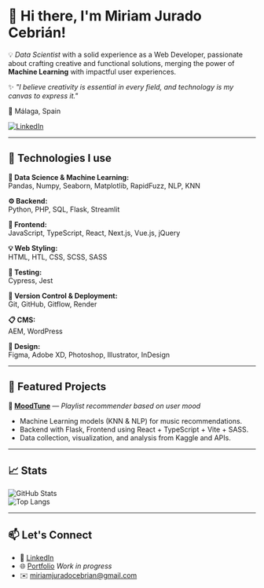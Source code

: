 # 👋 Hi there, I'm Miriam Jurado Cebrián!

💡 *Data Scientist* with a solid experience as a Web Developer, passionate about crafting creative and functional solutions, merging the power of **Machine Learning** with impactful user experiences.

✨ *"I believe creativity is essential in every field, and technology is my canvas to express it."*

📍 Málaga, Spain

[![LinkedIn](https://img.shields.io/badge/LinkedIn-0077B5?style=flat&logo=linkedin&logoColor=white)](https://linkedin.com/in/miriam-jc)

---

## 🚀 Technologies I use

**🔢 Data Science & Machine Learning:**  
Pandas, Numpy, Seaborn, Matplotlib, RapidFuzz, NLP, KNN

**⚙️ Backend:**  
Python, PHP, SQL, Flask, Streamlit

**🎨 Frontend:**  
JavaScript, TypeScript, React, Next.js, Vue.js, jQuery

**💡 Web Styling:**  
HTML, HTL, CSS, SCSS, SASS

**🧪 Testing:**  
Cypress, Jest

**🚀 Version Control & Deployment:**  
Git, GitHub, Gitflow, Render

**📋 CMS:**  
AEM, WordPress

**🎨 Design:**  
Figma, Adobe XD, Photoshop, Illustrator, InDesign

---

## 🌟 Featured Projects

**🎵 [MoodTune](https://github.com/JCMiriam/MoodTune)** — *Playlist recommender based on user mood*  
- Machine Learning models (KNN & NLP) for music recommendations.
- Backend with Flask, Frontend using React + TypeScript + Vite + SASS.
- Data collection, visualization, and analysis from Kaggle and APIs.

---

## 📈 Stats

![GitHub Stats](https://github-readme-stats.vercel.app/api?username=JCMiriam&show_icons=true&theme=radical)  
![Top Langs](https://github-readme-stats.vercel.app/api/top-langs/?username=JCMiriam&layout=compact&theme=radical)

---

## 📫 Let's Connect

- 💼 [LinkedIn](https://linkedin.com/in/miriam-jc)
- 🌐 [Portfolio](https://jcmiriam.github.io/MJC_portfolio/) *Work in progress*
- ✉️ miriamjuradocebrian@gmail.com

